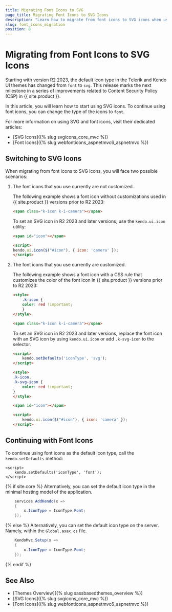 ```yaml
---
title: Migrating Font Icons to SVG
page_title: Migrating Font Icons to SVG Icons
description: "Learn how to migrate from font icons to SVG icons when using the {{ site.product }} UI components."
slug: font_icons_migration
position: 8
---
```


# Migrating from Font Icons to SVG Icons

Starting with version R2 2023, the default icon type in the Telerik and Kendo UI themes has changed from `font` to `svg`. This release marks the next milestone in a series of improvements related to Content Security Policy (CSP) in {{ site.product }}.

In this article, you will learn how to start using SVG icons. To continue using font icons, you can change the type of the icons to `font`.

For more information on using SVG and font icons, visit their dedicated articles:

* [SVG Icons]({% slug svgicons_core_mvc %})
* [Font Icons]({% slug webfonticons_aspnetmvc6_aspnetmvc %})

## Switching to SVG Icons 
 
When migrating from font icons to SVG icons, you will face two possible scenarios: 

1. The font icons that you use currently are not customized. 

    The following example shows a font icon without customizations used in {{ site.product }} versions prior to R2 2023: 

    ```HTML
    <span class="k-icon k-i-camera"></span> 
    ```

    To set an SVG icon in R2 2023 and later versions, use the `kendo.ui.icon` utility: 

    ```HTML
    <span id="icon"></span> 

    <script> 
    kendo.ui.icon($("#icon"), { icon: 'camera' }); 
    </script> 
    ```

1. The font icons that you use currently are customized.  

    The following example shows a font icon with a CSS rule that customizes the color of the font icon in {{ site.product }} versions prior to R2 2023:

    ```HTML
    <style> 
        .k-icon { 
        color: red !important; 
        } 
    </style> 

    <span class="k-icon k-i-camera"></span> 
    ```

    To set an SVG icon in R2 2023 and later versions, replace the font icon with an SVG icon by using `kendo.ui.icon` or add `.k-svg-icon` to the selector. 

    ```HTML
    <script> 
        kendo.setDefaults('iconType', 'svg');
    </script> 
    
    <style> 
    .k-icon,
    .k-svg-icon { 
        color: red !important; 
    } 
    </style> 

    <span id="icon"></span>

    <script>
        kendo.ui.icon($("#icon"), { icon: 'camera' }); 
    </script>
    ```
 
## Continuing with Font Icons

To continue using font icons as the default icon type, call the `kendo.setDefaults` method:

```JS
<script>
    kendo.setDefaults('iconType', 'font');
</script>
```

{% if site.core %}
Alternatively, you can set the default icon type in the minimal hosting model of the application.

```C#
    services.AddKendo(x =>
    {
        x.IconType = IconType.Font;
    });
```
{% else %}
Alternatively, you can set the default icon type on the server. Namely, within the `Global.asax.cs` file.

```C#
    KendoMvc.Setup(x =>
    {
        x.IconType = IconType.Font;
    });
```
{% endif %}

## See Also

* [Themes Overview]({% slug sassbasedthemes_overview %})
* [SVG Icons]({% slug svgicons_core_mvc %})
* [Font Icons]({% slug webfonticons_aspnetmvc6_aspnetmvc %})
